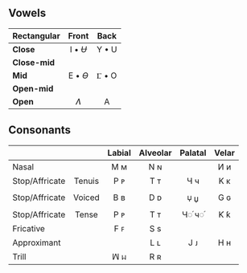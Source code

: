 ## Vowels

| Rectangular   | Front   | Back  |
| :---          | :---:   | :---: |
| **Close**     | I • *Ʉ* | Y • U |
| **Close-mid** |         |       |
| **Mid**       | E • *Ɵ* | Ⳟ • O |
| **Open-mid**  |         |       |
| **Open**      |  *Ʌ*    |   A   |

## Consonants

|               |        | Labial | Alveolar | Palatal | Velar |
| :---          | :---:  | :---:  | :---:    | :---:   | :---: |
| Nasal         |        |  Ϻ ᴍ   |   N ɴ    |         |  И ᴎ  |
| Stop/Affricate| Tenuis |  P ᴘ   |   T ᴛ    |   Ч ч   |  Κ κ  |
| Stop/Affricate| Voiced |  B ʙ   |   D ᴅ    |   🝘 џ   |  G ɢ  |
| Stop/Affricate| Tense  |  P ᴘ   |   T ᴛ    |   Ч◌֜ ч◌֜ |  Ƙ ƙ  |
| Fricative     |        |  F ꜰ   |   S s    |         |       |
| Approximant   |        |        |   L ʟ    |   J ᴊ   |  H н  |
| Trill         |        |  ꟽ ᥕ  |   R ʀ    |         |       |
